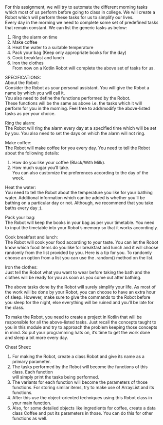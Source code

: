 For this assignment, we will try to automate the different morning tasks which most of us
perform before going to class in college. We will create a Robot which will perform these tasks
for us to simplify our lives.<br>
Every day in the morning we need to complete some set of predefined tasks that remain
constant. We can list the generic tasks as below:<br>
1. Ring the alarm on time<br>
2. Make coffee<br>
3. Heat the water to a suitable temperature<br>
4. Pack your bag (Keep only appropriate books for the day)<br>
5. Cook breakfast and lunch<br>
6. Iron the clothes<br>
From now on a Kotlin Robot will complete the above set of tasks for us.<br>


SPECIFICATIONS:<br>
About the Robot:<br>
Consider the Robot as your personal assistant. You will give the Robot a name by which you will
call it.<br>
You also need to define the functions performed by the Robot.<br> 
These functions will be the same as above i.e. the tasks which it will perform for you in the morning. Feel free to
add/modify the above-listed tasks as per your choice.<br>


Ring the alarm:<br>
The Robot will ring the alarm every day at a specified time which will be set by you. You also
need to set the days on which the alarm will not ring.<br>

Make coffee:<br>
The Robot will make coffee for you every day. You need to tell the Robot about the following
details:<br>
  1. How do you like your coffee (Black/With Milk).<br>
  2. How much sugar you’ll take.<br>
You can also customize the preferences according to the day of the week.<br>

Heat the water:<br>
You need to tell the Robot about the temperature you like for your bathing water. Additional
information which can be added is whether you’ll be bathing on a particular day or not.
Although, we recommend that you take baths every day ;).<br>

Pack your bag:<br>
The Robot will keep the books in your bag as per your timetable. You need to input the
timetable into your Robot’s memory so that it works accordingly.<br>

Cook breakfast and lunch:<br>
The Robot will cook your food according to your taste. You can let the Robot know which food
items do you like for breakfast and lunch and it will choose randomly from the list provided by
you. Here is a tip for you. To randomly choose an option from a list you can use the .random()
method on the list.<br>

Iron the clothes:<br>
Just tell the Robot what you want to wear before taking the bath and the clothes will be ready
for you as soon as you come out after bathing.<br>


The above tasks done by the Robot will surely simplify your life. As most of the work will be
done by your Robot, you can choose to have an extra hour of sleep. However, make sure to give
the commands to the Robot before you sleep for the night, else everything will be ruined and
you’ll be late for the class.<br>


To make the Robot, you need to create a project in Kotlin that will be responsible for all the
above-listed tasks. Just recall the concepts taught to you in this module and try to approach the
problem keeping those concepts in mind. So put your programming hats on, it’s time to get the
work done and sleep a bit more every day.<br>


Cheat Sheet:<br>
1. For making the Robot, create a class Robot and give its name as a primary parameter.<br>
2. The tasks performed by the Robot will become the functions of this class. Each function<br>
will simply print the tasks being performed.<br>
3. The variants for each function will become the parameters of those functions. For
storing similar items, try to make use of ArrayList and its functions.<br>
4. After this use the object-oriented techniques using this Robot class in your main
function.<br>
5. Also, for some detailed objects like ingredients for coffee, create a data class Coffee and
put its parameters in those. You can do this for other functions as well.<br>
